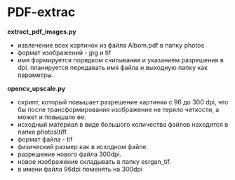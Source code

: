 # PDF-extrac

**extract_pdf_images.py**
- извлечение всех картинок из файла Albom.pdf в папку photos
- формат изображений - jpg и tif
- имя формируется порядком считывания и указанием разрешения в dpi.
планируется передавать имя файла и выходную папку как параметры.

**opencv_upscale.py**
- скрипт, который повышает разрешение картинки с 96 до 300 dpi, что бы после трансформирования изображение не теряло четкости, а может и повышало ее.
- исходный материал в виде большого количества файлов находится в папке photos\tiff.
- формат файла - tif
- физический размер как в исходном файле.
- разрешение нового файла 300dpi.
- новое изображение складывать в папку esrgan_tif.
- в имени файла 96dpi поменять на 300dpi

